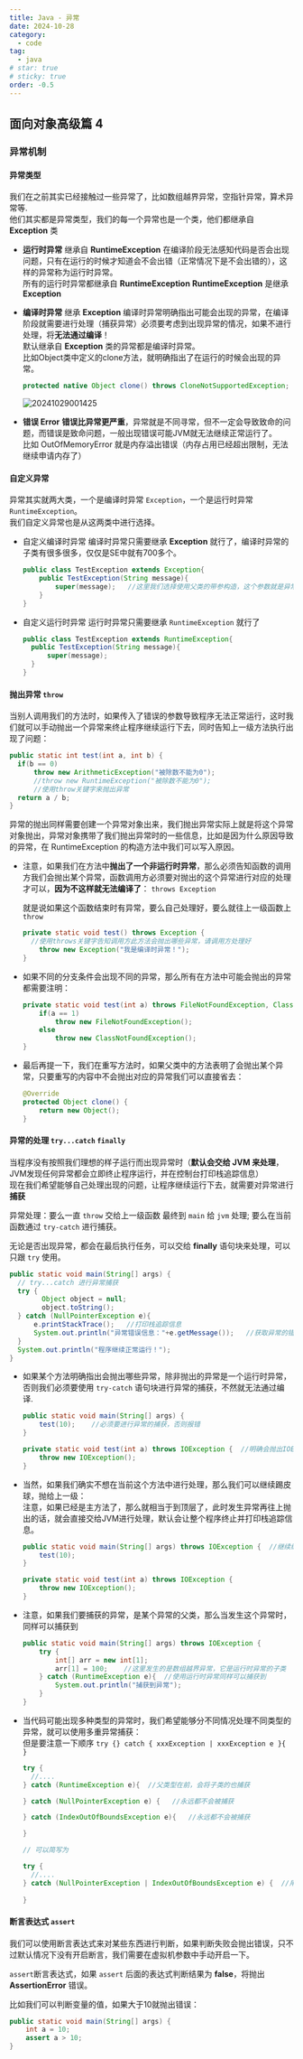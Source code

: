 ```yaml
---
title: Java - 异常
date: 2024-10-28
category:
  - code
tag:
  - java
# star: true
# sticky: true
order: -0.5
---
```


## 面向对象高级篇 4

### 异常机制

#### 异常类型

我们在之前其实已经接触过一些异常了，比如数组越界异常，空指针异常，算术异常等.  
他们其实都是异常类型，我们的每一个异常也是一个类，他们都继承自 **Exception** 类

- **运行时异常**  继承自 **RuntimeException**
  在编译阶段无法感知代码是否会出现问题，只有在运行的时候才知道会不会出错（正常情况下是不会出错的），这样的异常称为运行时异常。  
  所有的运行时异常都继承自 **RuntimeException**
  **RuntimeException** 是继承 **Exception**

- **编译时异常**  继承 **Exception**
  编译时异常明确指出可能会出现的异常，在编译阶段就需要进行处理（捕获异常）必须要考虑到出现异常的情况，如果不进行处理，将**无法通过编译**！  
  默认继承自 **Exception** 类的异常都是编译时异常。  
  比如Object类中定义的clone方法，就明确指出了在运行的时候会出现的异常。
  
  ```java
  protected native Object clone() throws CloneNotSupportedException;
  ```

  ![20241029001425](http://myimg.ekkosonya.cn/20241029001425.png)

- **错误 Error**
  **错误比异常更严重**，异常就是不同寻常，但不一定会导致致命的问题，而错误是致命问题，一般出现错误可能JVM就无法继续正常运行了。  
  比如 OutOfMemoryError 就是内存溢出错误（内存占用已经超出限制，无法继续申请内存了）  

#### 自定义异常

异常其实就两大类，一个是编译时异常 `Exception`，一个是运行时异常 `RuntimeException`。  
我们自定义异常也是从这两类中进行选择。

- 自定义编译时异常
  编译时异常只需要继承 **Exception** 就行了，编译时异常的子类有很多很多，仅仅是SE中就有700多个。

  ```java
  public class TestException extends Exception{
      public TestException(String message){
          super(message);   //这里我们选择使用父类的带参构造，这个参数就是异常的原因
      }
  }
  ```

- 自定义运行时异常
  运行时异常只需要继承 `RuntimeException` 就行了

  ```java
  public class TestException extends RuntimeException{
    public TestException(String message){
        super(message);
    }
  }
  ```

#### 抛出异常  `throw`

当别人调用我们的方法时，如果传入了错误的参数导致程序无法正常运行，这时我们就可以手动抛出一个异常来终止程序继续运行下去，同时告知上一级方法执行出现了问题：

```java
public static int test(int a, int b) {
  if(b == 0)
      throw new ArithmeticException("被除数不能为0");
      //throw new RuntimeException("被除数不能为0");
      //使用throw关键字来抛出异常
  return a / b;
}
```

异常的抛出同样需要创建一个异常对象出来，我们抛出异常实际上就是将这个异常对象抛出，异常对象携带了我们抛出异常时的一些信息，比如是因为什么原因导致的异常，在 RuntimeException 的构造方法中我们可以写入原因。

- 注意，如果我们在方法中**抛出了一个非运行时异常**，那么必须告知函数的调用方我们会抛出某个异常，函数调用方必须要对抛出的这个异常进行对应的处理才可以，**因为不这样就无法编译了**：
`throws Exception`

  就是说如果这个函数结束时有异常，要么自己处理好，要么就往上一级函数上 `throw`

  ```java
  private static void test() throws Exception {    
    //使用throws关键字告知调用方此方法会抛出哪些异常，请调用方处理好
      throw new Exception("我是编译时异常！");
  }
  ```

- 如果不同的分支条件会出现不同的异常，那么所有在方法中可能会抛出的异常都需要注明：

  ```java
  private static void test(int a) throws FileNotFoundException, ClassNotFoundException {  //多个异常使用逗号隔开
      if(a == 1)
          throw new FileNotFoundException();
      else 
          throw new ClassNotFoundException();
  }
  ```

- 最后再提一下，我们在重写方法时，如果父类中的方法表明了会抛出某个异常，只要重写的内容中不会抛出对应的异常我们可以直接省去：  
  
  ```java
  @Override
  protected Object clone() {
      return new Object();
  }
  ```

#### 异常的处理  `try...catch` `finally`

当程序没有按照我们理想的样子运行而出现异常时（**默认会交给 JVM 来处理**，JVM发现任何异常都会立即终止程序运行，并在控制台打印栈追踪信息）  
现在我们希望能够自己处理出现的问题，让程序继续运行下去，就需要对异常进行**捕获**  

异常处理：要么一直 `throw` 交给上一级函数 最终到 `main` 给 `jvm` 处理; 要么在当前函数通过 `try-catch` 进行捕获。  

无论是否出现异常，都会在最后执行任务，可以交给 **finally** 语句块来处理，可以只跟 `try` 使用。

```java
public static void main(String[] args) {
  // try...catch 进行异常捕获
  try {
        Object object = null;
        object.toString();
  } catch (NullPointerException e){
      e.printStackTrace();   //打印栈追踪信息
      System.out.println("异常错误信息："+e.getMessage());   //获取异常的错误信息
  }
  System.out.println("程序继续正常运行！");
}
```

- 如果某个方法明确指出会抛出哪些异常，除非抛出的异常是一个运行时异常，否则我们必须要使用 `try-catch` 语句块进行异常的捕获，不然就无法通过编译.  

  ```java
  public static void main(String[] args) {
      test(10);    //必须要进行异常的捕获，否则报错
  }

  private static void test(int a) throws IOException {  //明确会抛出IOException
      throw new IOException();
  }
  ```

- 当然，如果我们确实不想在当前这个方法中进行处理，那么我们可以继续踢皮球，抛给上一级：  
  注意，如果已经是主方法了，那么就相当于到顶层了，此时发生异常再往上抛出的话，就会直接交给JVM进行处理，默认会让整个程序终止并打印栈追踪信息。  

  ```java
  public static void main(String[] args) throws IOException {  //继续编写throws往上一级抛
      test(10);
  }

  private static void test(int a) throws IOException {
      throw new IOException();
  }
  ```

- 注意，如果我们要捕获的异常，是某个异常的父类，那么当发生这个异常时，同样可以捕获到  

  ```java
  public static void main(String[] args) throws IOException {
      try {
          int[] arr = new int[1];
          arr[1] = 100;    //这里发生的是数组越界异常，它是运行时异常的子类
      } catch (RuntimeException e){  //使用运行时异常同样可以捕获到
          System.out.println("捕获到异常");
      }
  }
  ```

- 当代码可能出现多种类型的异常时，我们希望能够分不同情况处理不同类型的异常，就可以使用多重异常捕获：  
  但是要注意一下顺序
  `try {} catch { xxxException | xxxException e }{ }`

  ```java
  try {
    //....
  } catch (RuntimeException e){  //父类型在前，会将子类的也捕获

  } catch (NullPointerException e) {   //永远都不会被捕获

  } catch (IndexOutOfBoundsException e){   //永远都不会被捕获

  }

  // 可以简写为 

  try {
    //....
  } catch (NullPointerException | IndexOutOfBoundsException e) {  //用|隔开每种类型即可
      
  }
  ```

#### 断言表达式 `assert`

我们可以使用断言表达式来对某些东西进行判断，如果判断失败会抛出错误，只不过默认情况下没有开启断言，我们需要在虚拟机参数中手动开启一下。  

`assert`断言表达式，如果 `assert` 后面的表达式判断结果为 **false**，将抛出 **AssertionError** 错误。  

比如我们可以判断变量的值，如果大于10就抛出错误：  

```java
public static void main(String[] args) {
    int a = 10;
    assert a > 10;
}
```
